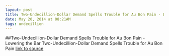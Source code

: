 ```yaml
---
layout: post
title: Two-Undecillion-Dollar Demand Spells Trouble for Au Bon Pain - Lowering the Bar
date: May 20, 2014 at 08:21AM
tags: undecillion
---
```

##Two-Undecillion-Dollar Demand Spells Trouble for Au Bon Pain - Lowering the Bar
Two-Undecillion-Dollar Demand Spells Trouble for Au Bon Pain
[link to source](http://ift.tt/1nFNiEd) 
